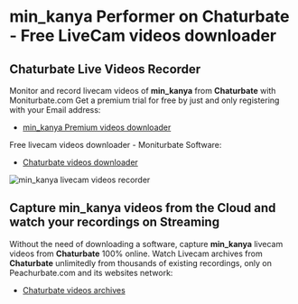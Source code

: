 # min_kanya Performer on Chaturbate - Free LiveCam videos downloader

## Chaturbate Live Videos Recorder

Monitor and record livecam videos of **min_kanya** from **Chaturbate** with Moniturbate.com
Get a premium trial for free by just and only registering with your Email address:
* [min_kanya Premium videos downloader](https://moniturbate.com/request-demo-licence-key.html)

Free livecam videos downloader - Moniturbate Software:
* [Chaturbate videos downloader](https://moniturbate.com/moniturbate-download-software.html)

![min_kanya livecam videos recorder](https://peachurnet.com/templates/moniturbate-software.png)


## Capture min_kanya videos from the Cloud and watch your recordings on Streaming

Without the need of downloading a software, capture **min_kanya** livecam videos from **Chaturbate** 100% online.
Watch Livecam archives from **Chaturbate** unlimitedly from thousands of existing recordings, only on Peachurbate.com and its websites network:
* [Chaturbate videos archives](https://peachurnet.com/)